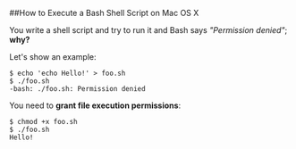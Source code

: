 ##How to Execute a Bash Shell Script on Mac OS X 

You write a shell script and try to run it and Bash says _"Permission denied"_; **why?**

Let's show an example:

    $ echo 'echo Hello!' > foo.sh 
    $ ./foo.sh
    -bash: ./foo.sh: Permission denied

You need to **grant file execution permissions**:

    $ chmod +x foo.sh 
    $ ./foo.sh
    Hello!

